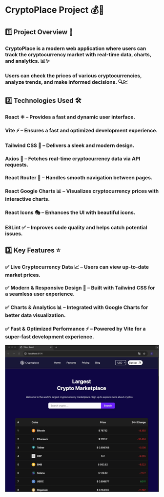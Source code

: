 <h1>CryptoPlace Project 💰🚀</h1>

<h2>1️⃣ Project Overview 📌</h2>

<h3>CryptoPlace is a modern web application where users can track the cryptocurrency market with real-time data, charts, and analytics. 📊✨
</h3>

<h3>Users can check the prices of various cryptocurrencies, analyze trends, and make informed decisions. 🔍💹</h3>

<h2>2️⃣ Technologies Used 🛠️</h2>

<h3>React ⚛️ – Provides a fast and dynamic user interface.</h3>

<h3>Vite ⚡ – Ensures a fast and optimized development experience.</h3>

<h3>Tailwind CSS 🎨 – Delivers a sleek and modern design.</h3>

<h3>Axios 🔄 – Fetches real-time cryptocurrency data via API requests.</h3>

<h3>React Router 🚏 – Handles smooth navigation between pages.</h3>

<h3>React Google Charts 📊 – Visualizes cryptocurrency prices with interactive charts.</h3>

<h3>React Icons 🎭 – Enhances the UI with beautiful icons.</h3>

<h3>ESLint ✅ – Improves code quality and helps catch potential issues.</h3>

<h2>3️⃣ Key Features ⭐</h2>

<h3>✅ Live Cryptocurrency Data 📈 – Users can view up-to-date market prices.</h3>

<h3>✅ Modern & Responsive Design 🎨 – Built with Tailwind CSS for a seamless user experience.
</h3>

<h3>✅ Charts & Analytics 📊 – Integrated with Google Charts for better data visualization.</h3>

<h3>✅ Fast & Optimized Performance ⚡ – Powered by Vite for a super-fast development experience.</h3>

![](screen.gif)
